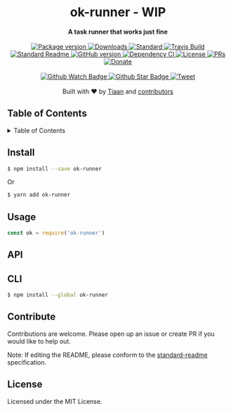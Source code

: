 <h1 align="center">ok-runner - WIP</h1>
<div align="center">
  <strong>A task runner that works just fine</strong>
</div>
<br>
<div align="center">
  <a href="https://npmjs.org/package/ok-runner">
    <img src="https://img.shields.io/npm/v/ok-runner.svg?style=flat-square" alt="Package version" />
  </a>
  <a href="https://npmjs.org/package/ok-runner">
  <img src="https://img.shields.io/npm/dm/ok-runner.svg?style=flat-square" alt="Downloads" />
  </a>
  <a href="https://github.com/feross/standard">
    <img src="https://img.shields.io/badge/code%20style-standard-brightgreen.svg?style=flat-square" alt="Standard" />
  </a>
  <a href="https://travis-ci.org/tiaanduplessis/ok-runner">
    <img src="https://img.shields.io/travis/tiaanduplessis/ok-runner.svg?style=flat-square" alt="Travis Build" />
  </a>
  <a href="https://github.com/RichardLitt/standard-readme)">
    <img src="https://img.shields.io/badge/standard--readme-OK-green.svg?style=flat-square" alt="Standard Readme" />
  </a>
  <a href="https://badge.fury.io/gh/tiaanduplessis%2Fok-runner">
    <img src="https://badge.fury.io/gh/tiaanduplessis%2Fok-runner.svg?style=flat-square" alt="GitHub version" />
  </a>
  <a href="https://dependencyci.com/github/tiaanduplessis/ok-runner">
    <img src="https://dependencyci.com/github/tiaanduplessis/ok-runner/badge?style=flat-square" alt="Dependency CI" />
  </a>
  <a href="https://github.com/tiaanduplessis/ok-runner/blob/master/other/LICENSE">
    <img src="https://img.shields.io/npm/l/ok-runner.svg?style=flat-square" alt="License" />
  </a>
  <a href="http://makeapullrequest.com">
    <img src="https://img.shields.io/badge/PRs-welcome-brightgreen.svg?style=flat-square" alt="PRs" />
  </a>
  <a href="https://www.paypal.me/tiaanduplessis/1">
    <img src="https://img.shields.io/badge/$-support-green.svg?style=flat-square" alt="Donate" />
  </a>
</div>
<br>
<div align="center">
  <a href="https://github.com/tiaanduplessis/ok-runner/watchers">
    <img src="https://img.shields.io/github/watchers/tiaanduplessis/ok-runner.svg?style=social" alt="Github Watch Badge" />
  </a>
  <a href="https://github.com/tiaanduplessis/ok-runner/stargazers">
    <img src="https://img.shields.io/github/stars/tiaanduplessis/ok-runner.svg?style=social" alt="Github Star Badge" />
  </a>
  <a href="https://twitter.com/intent/tweet?text=Check%20out%20ok-runner!%20https://github.com/tiaanduplessis/ok-runner%20%F0%9F%91%8D">
    <img src="https://img.shields.io/twitter/url/https/github.com/tiaanduplessis/ok-runner.svg?style=social" alt="Tweet" />
  </a>
</div>
<br>
<div align="center">
  Built with ❤︎ by <a href="tiaanduplessis.co.za">Tiaan</a> and <a href="https://github.com/tiaanduplessis/ok-runner/graphs/contributors">contributors</a>
</div>

<h2>Table of Contents</h2>
<details>
  <summary>Table of Contents</summary>
  <li><a href="#install">Install</a></li>
  <li><a href="#usage">Usage</a></li>
  <li><a href="#api">API</a></li>
  <li><a href="#cli">CLI</a></li>
  <li><a href="#contribute">Contribute</a></li>
  <li><a href="#license">License</a></li>
</details>


## Install

```sh
$ npm install --save ok-runner
```

Or

```sh
$ yarn add ok-runner
```

## Usage

```js
const ok = require('ok-runner')
```

## API



## CLI

```sh
$ npm install --global ok-runner
```


## Contribute

Contributions are welcome. Please open up an issue or create PR if you would like to help out.

Note: If editing the README, please conform to the [standard-readme](https://github.com/RichardLitt/standard-readme) specification.

## License

Licensed under the MIT License.
